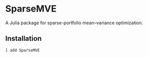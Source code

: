 # SparseMVE

A Julia package for sparse-portfolio mean–variance optimization.

## Installation

```julia
] add SparseMVE

